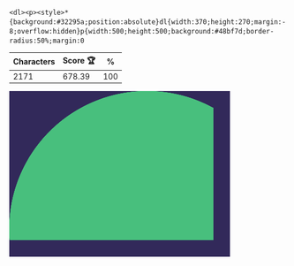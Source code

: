 `<dl><p><style>*{background:#32295a;position:absolute}dl{width:370;height:270;margin:-8;overflow:hidden}p{width:500;height:500;background:#48bf7d;border-radius:50%;margin:0`

| Characters | Score 🏆 | %   |
| ---------- | -------- | --- |
| 2171       | 678.39   | 100 |

![](/2025/Jul2025/07/20250707.png)
